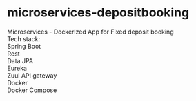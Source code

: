 # microservices-depositbooking

Microservices - Dockerized App for Fixed deposit booking<br>
Tech stack:<br>
Spring Boot<br>
Rest<br>
Data JPA<br>
Eureka<br>
Zuul API gateway<br>
Docker<br>
Docker Compose
